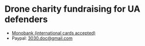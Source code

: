 # Drone charity fundraising for UA defenders

* [Monobank (international cards accepted)](https://send.monobank.ua/jar/95wPXA1Bzs)
* Paypal: 3030.doc@gmail.com

